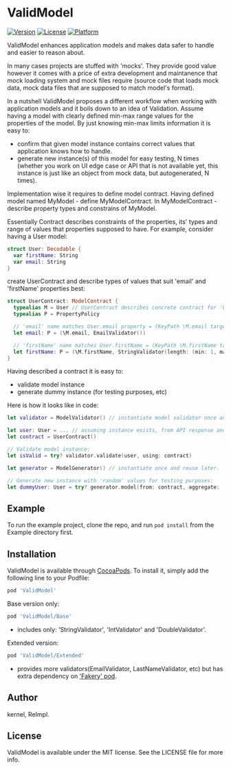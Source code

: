 # ValidModel

[![Version](https://img.shields.io/cocoapods/v/ValidModel.svg?style=flat)](https://cocoapods.org/pods/ValidModel)
[![License](https://img.shields.io/cocoapods/l/ValidModel.svg?style=flat)](https://cocoapods.org/pods/ValidModel)
[![Platform](https://img.shields.io/cocoapods/p/ValidModel.svg?style=flat)](https://cocoapods.org/pods/ValidModel)

ValidModel enhances application models and makes data safer to handle and easier to reason about.

In many cases projects are stuffed with 'mocks'. They provide good value
however it comes with a price of extra development and maintanence that mock loading system
and mock files require (source code that loads mock data, mock data files that are supposed to match model's format).

In a nutshell ValidModel proposes a different workflow when working with application models and it boils down to an idea of Validation.
Assume having a model with clearly defined min-max range values for the properties of the model.
By just knowing min-max limits information it is easy to:
  - confirm that given model instance contains correct values that application knows how to handle.
  - generate new instance(s) of this model for easy testing, N times (whether you work on UI edge case or API that is not available yet, this instance is just like an object from mock data, but autogenerated, N times).

Implementation wise it requires to define model contract.
Having defined model named MyModel - define MyModelContract. In MyModelContract - describe property types and constrains of MyModel.

Essentially Contract describes constraints of the properties, its' types and range of values that properties supposed to have.
For example, consider having a User model:
```swift
struct User: Decodable {
  var firstName: String
  var email: String
}
```
create UserContract and describe types of values that suit 'email' and 'firstName' properties best:
```swift
struct UserContract: ModelContract {
  typealias M = User // UserContract describes concrete contract for 'User' model.
  typealias P = PropertyPolicy

  // 'email' name matches User.email property = (KeyPath \M.email targets User.email, validator 'EmailValidator' explicitly describes property value)
  let email: P = (\M.email, EmailValidator())

  // 'firstName' name matches User.firstName = (KeyPath \M.firstName targets User.firstName property, validator 'StringValidator' explicitly constrains value to be a String of 1-30 chars length)
  let firstName: P = (\M.firstName, StringValidator(length: (min: 1, max: 30)))
}
```

Having described a contract it is easy to:
  - validate model instance
  - generate dummy instance (for testing purposes, etc)

Here is how it looks like in code:
```swift
let validator = ModelValidator() // instantiate model validator once and reuse later.

let user: User = ... // assuming instance exists, from API response and JSONDecod-ed into object.
let contract = UserContract()

// Validate model instance:
let isValid = try? validator.validate(user, using: contract)

let generator = ModelGenerator() // instantiate once and reuse later.

// Generate new instance with 'random' values for testing purposes:
let dummyUser: User = try? generator.model(from: contract, aggregate: .random)
```

## Example

To run the example project, clone the repo, and run `pod install` from the Example directory first.

## Installation

ValidModel is available through [CocoaPods](https://cocoapods.org). To install
it, simply add the following line to your Podfile:

```ruby
pod 'ValidModel'
```

Base version only:
```ruby
pod 'ValidModel/Base'
```
  - includes only: 'StringValidator', 'IntValidator' and 'DoubleValidator'.

Extended version:
```ruby
pod 'ValidModel/Extended'
```
  - provides more validators(EmailValidator, LastNameValidator, etc) but has extra dependency on ['Fakery' pod](https://github.com/vadymmarkov/Fakery).

## Author

kernel, ReImpl.

## License

ValidModel is available under the MIT license. See the LICENSE file for more info.
